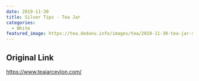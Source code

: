 ```yaml
---
date: 2019-11-30
title: Silver Tips - Tea Jar
categories:
  - White
featured_image: https://tea.dedunu.info/images/tea/2019-11-30-tea-jar-silver-tips-1.jpg
---
```


## Original Link

<https://www.teajarceylon.com/>
